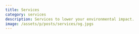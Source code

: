 ```yaml
---
title: Services
category: services
description: Services to lower your environmental impact.
image: /assets/p/posts/services/og.jpgs
---
```

